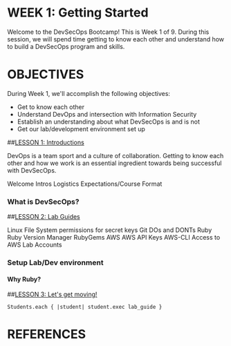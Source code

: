 # WEEK 1: Getting Started
Welcome to the DevSecOps Bootcamp! This is Week 1 of 9.  During this session, we will spend time getting to know each other and understand how to build a DevSecOps program and skills.

# OBJECTIVES
 During Week 1, we'll accomplish the following objectives:
 
 * Get to know each other
 * Understand DevOps and intersection with Information Security
 * Establish an understanding about what DevSecOps is and is not 
 * Get our lab/development environment set up


##[LESSON 1: Introductions](LESSON-1.md)

DevOps is a team sport and a culture of collaboration.  Getting to know each other and how we work is an essential ingredient towards being successful with DevSecOps.  

Welcome
Intros
Logistics
Expectations/Course Format

### What is DevSecOps?

##[LESSON 2: Lab Guides](LESSON-2.md)

Linux
File System permissions for secret keys
Git
DOs and DONTs
Ruby
Ruby Version Manager
RubyGems
AWS
AWS API Keys
AWS-CLI
Access to AWS Lab Accounts

### Setup Lab/Dev environment

#### Why Ruby?

##[LESSON 3: Let's get moving!](LESSON-3.md)

<code>Students.each { &#124;student&#124; student.exec lab_guide }</code>



# REFERENCES

